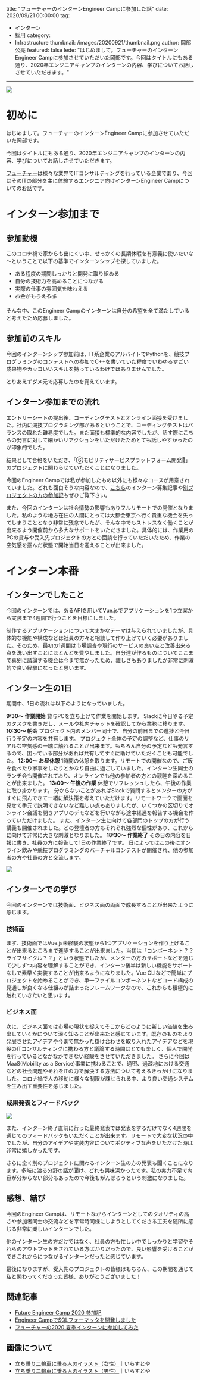 title: "フューチャーのインターンEngineer Campに参加した話"
date: 2020/09/21 00:00:00
tag:
  - インターン
  - 採用
category:
  - Infrastructure
thumbnail: /images/20200921/thumbnail.png
author: 岡部公亮
featured: false
lede: "はじめまして。フューチャーのインターンEngineer Campに参加させていただいた岡部です。今回はタイトルにもある通り、2020年エンジニアキャンプのインターンの内容、学びについてお話しさせていただきます。"
---

![](/images/20200921/図2.png)


# 初めに

はじめまして。フューチャーのインターンEngineer Campに参加させていただいた岡部です。

今回はタイトルにもある通り、2020年エンジニアキャンプのインターンの内容、学びについてお話しさせていただきます。

[フューチャー](https://www.future.co.jp/)は様々な業界でITコンサルティングを行っている企業であり、今回はそのITの部分を主に体験するエンジニア向けインターンEngineer Campについてのお話です。

# インターン参加まで

## 参加動機
このコロナ禍で家からも出にくい中、せっかくの長期休暇を有意義に使いたいな～ということで以下の基準でインターンシップを探していました。

- ある程度の期間しっかりと開発に取り組める
- 自分の技術力を高めることにつながる
- 実際の仕事の雰囲気を味わえる
- ~~お金がもらえる💰~~

そんな中、このEngineer Campのインターンは自分の希望を全て満たしていると考えたため応募しました。

## 参加前のスキル
今回のインターンシップ参加前は、IT系企業のアルバイトでPythonを、競技プログラミングのコンテストへの参加でC++を書いていた程度でいわゆるすごい成果物やカッコいいスキルを持っているわけではありませんでした。

とりあえずダメ元で応募したのを覚えています。

## インターン参加までの流れ
エントリーシートの提出後、コーディングテストとオンライン面接を受けました。社内に競技プログラミング部があるということで、コーディングテストはバランスの取れた難易度でした。また面接も標準的な内容でしたが、話す際にこちらの発言に対して細かいリアクションをいただけたためとても話しやすかったのが印象的でした。

結果として合格をいただき、「⑥モビリティサービスプラットフォーム開発🚗」のプロジェクトに関わらせていただくことになりました。

今回のEngineer Campでは私が参加したもの以外にも様々なコースが用意されていました。どれも面白そうな内容なので、[こちら](https://future-architect.github.io/articles/20200606/)のインターン募集記事や[別プロジェクトの方の参加記](https://future-architect.github.io/articles/20200913/)もぜひご覧下さい。

また、今回のインターンは社会情勢の影響もありフルリモートでの開催となりました。私のような地方在住の人間にとっては大都会東京へ行く貴重な機会を失ってしまうこととなり非常に残念でしたが、そんな中でもストレスなく働くことが出来るよう開催前から多大なサポートをいただきました。具体的には、作業用のPCの貸与や受入先プロジェクトの方との面談を行っていただいたため、作業の空気感を掴んだ状態で開始当日を迎えることが出来ました。

# インターン本番
## インターンでしたこと
今回のインターンでは、あるAPIを用いてVue.jsでアプリケーションを1つ立案から実装まで4週間で行うことを目標にしました。

制作するアプリケーションについて大まかなテーマは与えられていましたが、具体的な機能や構成などは社員の方々と相談して作り上げていく必要がありました。そのため、最初の1週間は市場調査や現行のサービスの良い点と改善出来る点を洗い出すことにほとんどを費やしました。自分達が作るものについてここまで真剣に議論する機会は今まで無かったため、難しさもありましたが非常に刺激的で良い経験になったと思います。

## インターン生の1日
期間中、1日の流れは以下のようになっていました。

**9:30～ 作業開始**
貸与PCを立ち上げて作業を開始します。
Slackに今日やる予定のタスクを書きだし、メールや社内チャットを確認してから業務に移ります。
**10:30～ 朝会**
プロジェクト内のメンバー同士で、自分の前日までの進捗と今日行う予定の内容を共有します。
プロジェクト全体の予定の調整など、仕事のリアルな空気感の一端に触れることが出来ます。もちろん自分の予定なども発言するので、困っている部分があれば共有してすぐに助けていただくことも可能でした。
**12:00～ お昼休憩**
1時間の休憩を取ります。リモートでの開催なので、ご飯を食べたり家事をしたりとかなり自由に過ごしていました。インターン生同士のランチ会も開催されており、オンラインでも他の参加者の方との親睦を深めることが出来ました。
**13:00～ 午後の作業**
休憩でリフレッシュしたら、午後の作業に取り掛かります。
分からないことがあればSlackで質問するとメンターの方がすぐに飛んできて一緒に解決策を考えていただけます。リモートワークで画面を見せて手元で説明できないなど難しい点もありましたが、いくつかの区切りでオンライン会議を開きアプリのデモなどを行いながら途中経過を報告する機会を作っていただけました。
また、インターン生に向けて各部門のトップの方が行う講義も開催されました。どの登壇者の方もそれぞれ強烈な個性があり、これからに向けて非常に大きな刺激となりました。
**18:30～ 作業終了**
その日の内容を日報に書き、社員の方に報告して1日の作業終了です。
日によってはこの後にオンライン飲みや競技プログラミングのバーチャルコンテストが開催され、他の参加者の方や社員の方と交流します。

![](/images/20200921/vc.jpg)

## インターンでの学び
今回のインターンでは技術面、ビジネス面の両面で成長することが出来たように感じます。

### 技術面

まず、技術面ではVue.js未経験の状態から1つアプリケーションを作り上げることが出来るところまで進歩することが出来ました。当初は「コンポーネント？？ライフサイクル？？」という状態でしたが、メンターの方のサポートなどを通じて少しずつ内容を理解することができ、インターン後半は新しい機能をサポートなしで素早く実装することが出来るようになりました。Vue CLIなどで簡単にプロジェクトを始めることができ、単一ファイルコンポーネントなどコード構成の見通しが良くなる仕組みが詰まったフレームワークなので、これからも積極的に触れていきたいと思います。

### ビジネス面

次に、ビジネス面では市場の現状を捉えてそこからどのように新しい価値を生み出していくかについて深く知ることが出来たと感じています。既存のものをより発展させたアイデアや今まで無かった掛け合わせを取り入れたアイデアなどを現役のITコンサルティングに携わる方と議論する時間はとても楽しく、個人で開発を行っているとなかなかできない経験をさせていただきました。
さらに今回はMaaS(Mobility as a Service)事業に携わることで、過密、過疎地における交通などの社会問題やそれをITの力で解決する方法について考えるきっかけになりました。コロナ禍で人の移動に様々な制限が課せられる中、より良い交通システムを生み出す重要性を感じました。

### 成果発表とフィードバック

![](/images/20200921/成果発表.png)


また、インターン終了直前に行った最終発表では発表をするだけでなく4週間を通じてのフィードバックもいただくことが出来ます。リモートで大変な状況の中でしたが、自分のアイデアや実装内容についてポジティブな声をいただけた時は非常に嬉しかったです。

さらに全く別のプロジェクトに関わるインターン生の方の発表も聞くことになります。多岐に渡る分野の話が聞け、どれも興味深かったです。私の実力不足で内容が分からない部分もあったので今後もがんばろうという刺激になりました。

## 感想、結び

今回のEngineer Campは、リモートながらインターンとしてのクオリティの高さや参加者同士の交流などを平常時同様にしようとしてくださる工夫を随所に感じる非常に楽しいインターンでした。

他のインターン生の方だけではなく、社員の方も忙しい中でしっかりと学習やそれらのアウトプットをされている方ばかりだったので、良い影響を受けることができこれからにつながるインターンだったと感じています。

最後になりますが、受入先のプロジェクトの皆様はもちろん、この期間を通じて私と関わってくださった皆様、ありがとうございました！

## 関連記事

* [Future Engineer Camp 2020 参加記](https://future-architect.github.io/articles/20200920/)
* [Engineer CampでSQLフォーマッタを開発しました](https://future-architect.github.io/articles/20200919/)
* [フューチャーの2020 夏季インターンに参加してみた](https://future-architect.github.io/articles/20200913/)


## 画像について

* [立ち乗り二輪車に乗る人のイラスト（女性）](https://www.irasutoya.com/2017/07/blog-post_41.html )｜いらすとや 
* [立ち乗り二輪車に乗る人のイラスト（男性）]( https://www.irasutoya.com/2017/07/blog-post_86.html )｜いらすとや
